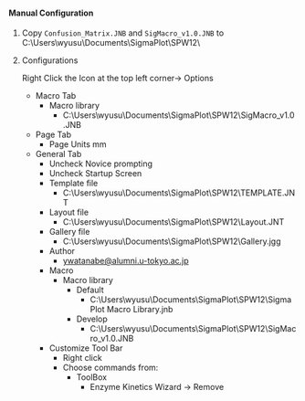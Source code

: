 #### Manual Configuration

1. Copy ```Confusion_Matrix.JNB``` and ```SigMacro_v1.0.JNB``` to C:\Users\wyusu\Documents\SigmaPlot\SPW12\

2. Configurations

   Right Click the Icon at the top left corner-> Options

   - Macro Tab
     - Macro library
       - C:\Users\wyusu\Documents\SigmaPlot\SPW12\SigMacro_v1.0.JNB
   - Page Tab
     - Page Units mm
   - General Tab
     - Uncheck Novice prompting
     - Uncheck Startup Screen
     - Template file
       - C:\Users\wyusu\Documents\SigmaPlot\SPW12\TEMPLATE.JNT
     - Layout file
       - C:\Users\wyusu\Documents\SigmaPlot\SPW12\Layout.JNT
     - Gallery file
       - C:\Users\wyusu\Documents\SigmaPlot\SPW12\Gallery.jgg
     - Author
       - ywatanabe@alumni.u-tokyo.ac.jp
     - Macro
       - Macro library
         - Default
           - C:\Users\wyusu\Documents\SigmaPlot\SPW12\SigmaPlot Macro Library.jnb
         - Develop
           - C:\Users\wyusu\Documents\SigmaPlot\SPW12\SigMacro_v1.0.JNB
     - Customize Tool Bar
       - Right click
       - Choose commands from:
         - ToolBox
           - Enzyme Kinetics Wizard -> Remove